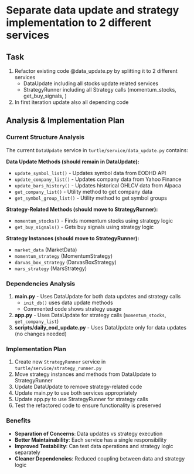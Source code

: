 # Separate data update and strategy implementation to 2 different services

## Task
1. Refactor existing code @data_update.py by splitting it to 2 different services
   - DataUpdate including all stocks update related services
   - StrategyRunner including all Strategy calls (momentum_stocks, get_buy_signals, )
2. In first iteration update also all depending code

## Analysis & Implementation Plan

### Current Structure Analysis
The current `DataUpdate` service in `turtle/service/data_update.py` contains:

**Data Update Methods (should remain in DataUpdate):**
- `update_symbol_list()` - Updates symbol data from EODHD API
- `update_company_list()` - Updates company data from Yahoo Finance
- `update_bars_history()` - Updates historical OHLCV data from Alpaca
- `get_company_list()` - Utility method to get company data
- `get_symbol_group_list()` - Utility method to get symbol groups

**Strategy-Related Methods (should move to StrategyRunner):**
- `momentum_stocks()` - Finds momentum stocks using strategy logic
- `get_buy_signals()` - Gets buy signals using strategy logic

**Strategy Instances (should move to StrategyRunner):**
- `market_data` (MarketData)
- `momentum_strategy` (MomentumStrategy)
- `darvas_box_strategy` (DarvasBoxStrategy)
- `mars_strategy` (MarsStrategy)

### Dependencies Analysis
1. **main.py** - Uses DataUpdate for both data updates and strategy calls
   - `init_db()` uses data update methods
   - Commented code shows strategy usage
2. **app.py** - Uses DataUpdate for strategy calls (`momentum_stocks`, `get_company_list`)
3. **scripts/daily_eod_update.py** - Uses DataUpdate only for data updates (no changes needed)

### Implementation Plan
1. Create new `StrategyRunner` service in `turtle/service/strategy_runner.py`
2. Move strategy instances and methods from DataUpdate to StrategyRunner
3. Update DataUpdate to remove strategy-related code
4. Update main.py to use both services appropriately
5. Update app.py to use StrategyRunner for strategy calls
6. Test the refactored code to ensure functionality is preserved

### Benefits
- **Separation of Concerns**: Data updates vs strategy execution
- **Better Maintainability**: Each service has a single responsibility
- **Improved Testability**: Can test data operations and strategy logic separately
- **Cleaner Dependencies**: Reduced coupling between data and strategy logic


